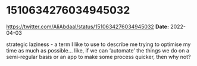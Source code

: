 # 1510634276034945032
https://twitter.com/AliAbdaal/status/1510634276034945032
**Date:** 2022-04-03

strategic laziness - a term I like to use to describe me trying to optimise my time as much as possible... like, if we can ‘automate’ the things we do on a semi-regular basis or an app to make some process quicker, then why not?
